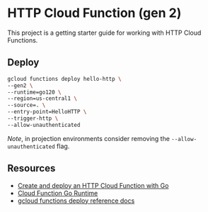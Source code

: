 # HTTP Cloud Function (gen 2)

This project is a getting starter guide for working with HTTP Cloud Functions.

## Deploy

```bash
gcloud functions deploy hello-http \
--gen2 \
--runtime=go120 \
--region=us-central1 \
--source=. \
--entry-point=HelloHTTP \
--trigger-http \
--allow-unauthenticated
```

*Note*, in projection environments consider removing the
`--allow-unauthenticated` flag.

## Resources

* [Create and deploy an HTTP Cloud Function with Go](https://cloud.google.com/functions/docs/create-deploy-http-go)
* [Cloud Function Go Runtime](https://cloud.google.com/functions/docs/concepts/go-runtime)
* [gcloud functions deploy reference docs](https://cloud.google.com/sdk/gcloud/reference/functions/deploy)
